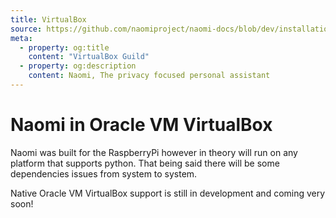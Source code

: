 ```yaml
---
title: VirtualBox
source: https://github.com/naomiproject/naomi-docs/blob/dev/installation/virtualbox.md
meta:
  - property: og:title
    content: "VirtualBox Guild"
  - property: og:description
    content: Naomi, The privacy focused personal assistant
---
```


# Naomi in Oracle VM VirtualBox

Naomi was built for the RaspberryPi however in theory will run on any platform that supports python. That being said there will be some dependencies issues from system to system.

Native Oracle VM VirtualBox support is still in development and coming very soon!

<DocPreviousVersions/>
<EditPageLink/>
